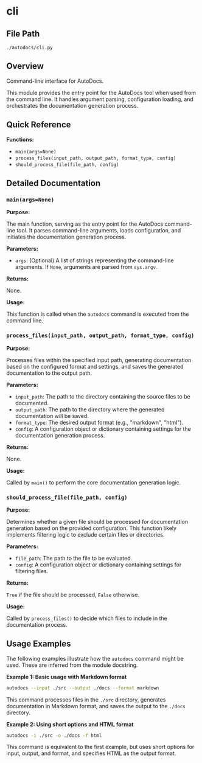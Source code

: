 # cli

## File Path

`./autodocs/cli.py`

## Overview

Command-line interface for AutoDocs.

This module provides the entry point for the AutoDocs tool when used from the command line. It handles argument parsing, configuration loading, and orchestrates the documentation generation process.

## Quick Reference

**Functions:**

*   `main(args=None)`
*   `process_files(input_path, output_path, format_type, config)`
*   `should_process_file(file_path, config)`

## Detailed Documentation

### `main(args=None)`

**Purpose:**

The main function, serving as the entry point for the AutoDocs command-line tool. It parses command-line arguments, loads configuration, and initiates the documentation generation process.

**Parameters:**

*   `args`: (Optional) A list of strings representing the command-line arguments. If `None`, arguments are parsed from `sys.argv`.

**Returns:**

None.

**Usage:**

This function is called when the `autodocs` command is executed from the command line.

### `process_files(input_path, output_path, format_type, config)`

**Purpose:**

Processes files within the specified input path, generating documentation based on the configured format and settings, and saves the generated documentation to the output path.

**Parameters:**

*   `input_path`: The path to the directory containing the source files to be documented.
*   `output_path`: The path to the directory where the generated documentation will be saved.
*   `format_type`: The desired output format (e.g., "markdown", "html").
*   `config`: A configuration object or dictionary containing settings for the documentation generation process.

**Returns:**

None.

**Usage:**

Called by `main()` to perform the core documentation generation logic.

### `should_process_file(file_path, config)`

**Purpose:**

Determines whether a given file should be processed for documentation generation based on the provided configuration. This function likely implements filtering logic to exclude certain files or directories.

**Parameters:**

*   `file_path`: The path to the file to be evaluated.
*   `config`: A configuration object or dictionary containing settings for filtering files.

**Returns:**

`True` if the file should be processed, `False` otherwise.

**Usage:**

Called by `process_files()` to decide which files to include in the documentation process.

## Usage Examples

The following examples illustrate how the `autodocs` command might be used.  These are inferred from the module docstring.

**Example 1: Basic usage with Markdown format**

```bash
autodocs --input ./src --output ./docs --format markdown
```

This command processes files in the `./src` directory, generates documentation in Markdown format, and saves the output to the `./docs` directory.

**Example 2: Using short options and HTML format**

```bash
autodocs -i ./src -o ./docs -f html
```

This command is equivalent to the first example, but uses short options for input, output, and format, and specifies HTML as the output format.